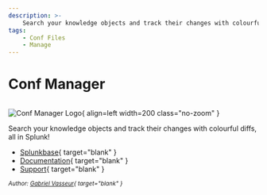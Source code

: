 ```yaml
---
description: >-
    Search your knowledge objects and track their changes with colourful diffs, all in Splunk!
tags:
    - Conf Files
    - Manage
---
```


# Conf Manager

``` markdown title=""
```

<div class="result" markdown>

![Conf Manager Logo](https://splunkbase.splunk.com/_next/image?url=https%3A%2F%2Fcdn.splunkbase.splunk.com%2Fmedia%2Fpublic%2Ficons%2Fdde0a3f4-199a-11ee-af5a-8661a1b61c26.png&w=256&q=75){ align=left width=200 class="no-zoom" }

Search your knowledge objects and track their changes with colourful diffs, all in Splunk!

- [Splunkbase](https://splunkbase.splunk.com/app/6895){ target="blank" }
- [Documentation](https://www.gabrielvasseur.com/post/conf-manager){ target="blank" }
- [Support](https://splunkbase.splunk.com/app/6895){ target="blank" }

<small>_Author: [Gabriel Vasseur](https://www.gabrielvasseur.com/){ target="blank" }_</small>

</div>
